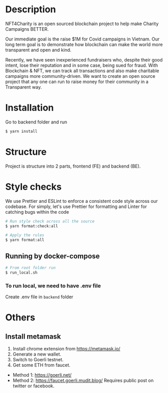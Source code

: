 # Description

NFT4Charity is an open sourced blockchain project to help make Charity Campaigns BETTER. 

Our immediate goal is the raise $1M for Covid campaigns in Vietnam. Our long term goal is to demonstrate how blockchain can make the world more transparent and open and kind.

Recently, we have seen inexperienced fundraisers who, despite their good intent, lose their reputation and in some case, being sued for fraud. With Blockchain & NFT, we can track all transactions and also make charitable campaigns more community-driven. We want to create an open source project that any one can run to raise money for their community in a Transparent way.


# Installation

Go to backend folder and run

```bash
$ yarn install
```

# Structure

Project is structure into 2 parts, frontend (FE) and backend (BE).

# Style checks

We use Prettier and ESLint to enforce a consistent code style across our codebase. For simply, let's use Prettier for formatting and Linter for catching bugs within the code

```bash
# Run style check across all the source
$ yarn format:check:all

# Apply the rules
$ yarn format:all
```

## Running by docker-compose

```bash
# From root folder run
$ run_local.sh
```

### To run local, we need to have .env file

Create .env file in `backend` folder

# Others

## Install metamask 
1. Install chrome extension from https://metamask.io/
2. Generate a new wallet.
3. Switch to Goerli testnet.
4. Get some ETH from faucet. 
- Method 1: https://goerli.net/
- Method 2: https://faucet.goerli.mudit.blog/ Requires public post on twitter or facebook. 

